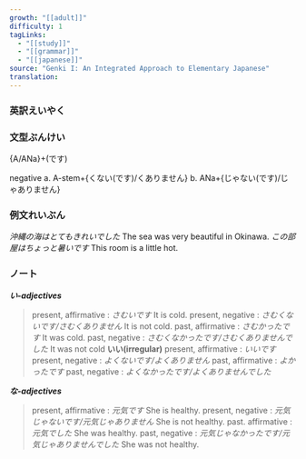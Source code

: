 ```yaml
---
growth: "[[adult]]"
difficulty: 1
tagLinks:
  - "[[study]]"
  - "[[grammar]]"
  - "[[japanese]]"
source: "Genki I: An Integrated Approach to Elementary Japanese"
translation:
---
```

### 英訳えいやく	


### 文型ぶんけい

{A/ANa}+(です)

negative
a. A-stem+{くない(です)/くありません}
b. ANa+{じゃない(です)/じゃありません}
### 例文れいぶん

*沖縄の海はとてもきれいでした* The sea was very beautiful in Okinawa. 
*この部屋はちょっと暑いです* This room is a little hot. 


### ノート

***い-adjectives***
>present, affirmative : *さむいです* It is cold.
>present, negative : *さむくないです/さむくありません* It is not cold.
>past, affirmative : *さむかったです* It was cold. 
>past, negative : *さむくなかったです/さむくありませんでした* It was not cold
**いい(irregular)**
>present, affirmative : *いいです* 
>present, negative : *よくないです/よくありません*
>past, affirmative : *よかったです*
>past, negative : *よくなかったです/よくありませんでした*

***な-adjectives*** 
>present, affirmative : *元気です* She is healthy.
>present, negative : *元気じゃないです/元気じゃありません* She is not healthy.
>past. affirmative : *元気でした* She was healthy. 
>past, negative : *元気じゃなかったです/元気じゃありませんでした* She was not healthy.
